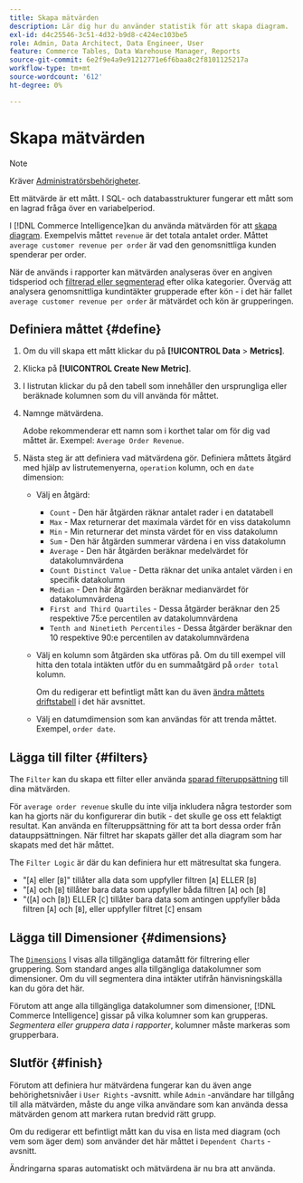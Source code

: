 ```yaml
---
title: Skapa mätvärden
description: Lär dig hur du använder statistik för att skapa diagram.
exl-id: d4c25546-3c51-4d32-b9d8-c424ec103be5
role: Admin, Data Architect, Data Engineer, User
feature: Commerce Tables, Data Warehouse Manager, Reports
source-git-commit: 6e2f9e4a9e91212771e6f6baa8c2f8101125217a
workflow-type: tm+mt
source-wordcount: '612'
ht-degree: 0%

---
```


# Skapa mätvärden

>[!NOTE]
>
>Kräver [Administratörsbehörigheter](../../administrator/user-management/user-management.md).

Ett mätvärde är ett mått. I SQL- och databasstrukturer fungerar ett mått som en lagrad fråga över en variabelperiod.

I [!DNL Commerce Intelligence]kan du använda mätvärden för att [skapa diagram](../../data-user/reports/ess-rpt-build-visual.md). Exempelvis måttet `revenue` är det totala antalet order. Måttet `average customer revenue per order` är vad den genomsnittliga kunden spenderar per order.

När de används i rapporter kan mätvärden analyseras över en angiven tidsperiod och [filtrerad eller segmenterad](../../best-practices/segment-filter.md) efter olika kategorier. Överväg att analysera genomsnittliga kundintäkter grupperade efter kön - i det här fallet `average customer revenue per order` är mätvärdet och kön är grupperingen.

## Definiera måttet {#define}

1. Om du vill skapa ett mått klickar du på **[!UICONTROL Data** > **Metrics]**.

1. Klicka på **[!UICONTROL Create New Metric]**.

1. I listrutan klickar du på den tabell som innehåller den ursprungliga eller beräknade kolumnen som du vill använda för måttet.

1. Namnge mätvärdena.

   Adobe rekommenderar ett namn som i korthet talar om för dig vad måttet är. Exempel: `Average Order Revenue`.

1. Nästa steg är att definiera vad mätvärdena gör. Definiera måttets åtgärd med hjälp av listrutemenyerna, `operation` kolumn, och en `date` dimension:

   * Välj en åtgärd:
      * `Count` - Den här åtgärden räknar antalet rader i en datatabell
      * `Max` - Max returnerar det maximala värdet för en viss datakolumn
      * `Min` - Min returnerar det minsta värdet för en viss datakolumn
      * `Sum` - Den här åtgärden summerar värdena i en viss datakolumn
      * `Average` - Den här åtgärden beräknar medelvärdet för datakolumnvärdena
      * `Count Distinct Value` - Detta räknar det unika antalet värden i en specifik datakolumn
      * `Median` - Den här åtgärden beräknar medianvärdet för datakolumnvärdena
      * `First and Third Quartiles` - Dessa åtgärder beräknar den 25 respektive 75:e percentilen av datakolumnvärdena
      * `Tenth and Ninetieth Percentiles` - Dessa åtgärder beräknar den 10 respektive 90:e percentilen av datakolumnvärdena

   * Välj en kolumn som åtgärden ska utföras på. Om du till exempel vill hitta den totala intäkten utför du en summaåtgärd på `order total` kolumn.

     Om du redigerar ett befintligt mått kan du även [ändra måttets driftstabell](../../data-analyst/data-warehouse-mgr/change-metric-op-table.md) i det här avsnittet.

   * Välj en datumdimension som kan användas för att trenda måttet. Exempel, `order date`.

## Lägga till filter {#filters}

The `Filter` kan du skapa ett filter eller använda [sparad filteruppsättning](../../data-user/reports/ess-manage-data-filters.md) till dina mätvärden.

För `average order revenue` skulle du inte vilja inkludera några testorder som kan ha gjorts när du konfigurerar din butik - det skulle ge oss ett felaktigt resultat. Kan använda en filteruppsättning för att ta bort dessa order från datauppsättningen. När filtret har skapats gäller det alla diagram som har skapats med det här måttet.

The `Filter Logic` är där du kan definiera hur ett mätresultat ska fungera.

* &quot;\[`A`\] eller \[`B`\]&quot; tillåter alla data som uppfyller filtren \[`A`\] ELLER \[`B`\]
* &quot;\[`A`\] och \[`B`\] tillåter bara data som uppfyller båda filtren \[`A`\] och \[`B`\]
* &quot;(\[`A`\] och \[`B`\]) ELLER \[`C`\] tillåter bara data som antingen uppfyller båda filtren \[`A`\] och \[`B`\], eller uppfyller filtret \[`C`\] ensam

## Lägga till Dimensioner {#dimensions}

The [`Dimensions`](../../data-analyst/data-warehouse-mgr/manage-data-dimensions-metrics.md) I visas alla tillgängliga datamått för filtrering eller gruppering. Som standard anges alla tillgängliga datakolumner som dimensioner. Om du vill segmentera dina intäkter utifrån hänvisningskälla kan du göra det här.

Förutom att ange alla tillgängliga datakolumner som dimensioner, [!DNL Commerce Intelligence] gissar på vilka kolumner som kan grupperas. *Segmentera eller gruppera data i rapporter*, kolumner måste markeras som grupperbara.

## Slutför {#finish}

Förutom att definiera hur mätvärdena fungerar kan du även ange behörighetsnivåer i `User Rights` -avsnitt. while `Admin` -användare har tillgång till alla mätvärden, måste du ange vilka användare som kan använda dessa mätvärden genom att markera rutan bredvid rätt grupp.

Om du redigerar ett befintligt mått kan du visa en lista med diagram (och vem som äger dem) som använder det här måttet i `Dependent Charts` -avsnitt.

Ändringarna sparas automatiskt och mätvärdena är nu bra att använda.
